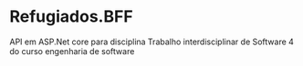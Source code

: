 # Refugiados.BFF
API em ASP.Net core para disciplina Trabalho interdisciplinar de Software 4 do curso engenharia de software
